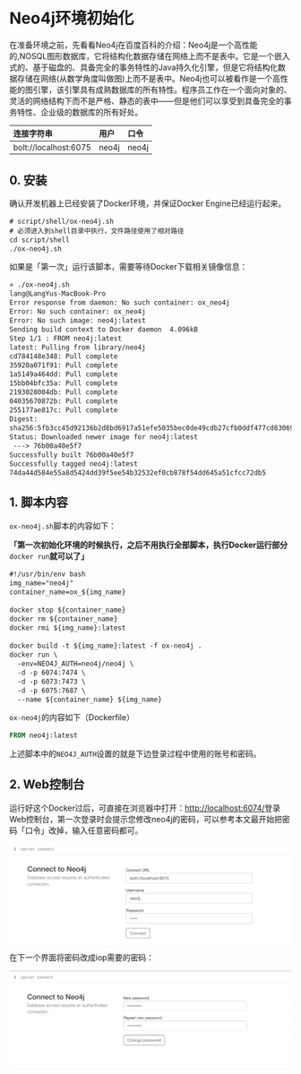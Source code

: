 # Neo4j环境初始化

在准备环境之前，先看看Neo4j在百度百科的介绍：Neo4j是一个高性能的,NOSQL图形数据库，它将结构化数据存储在网络上而不是表中。它是一个嵌入式的、基于磁盘的、具备完全的事务特性的Java持久化引擎，但是它将结构化数据存储在网络\(从数学角度叫做图\)上而不是表中。Neo4j也可以被看作是一个高性能的图引擎，该引擎具有成熟数据库的所有特性。程序员工作在一个面向对象的、灵活的网络结构下而不是严格、静态的表中——但是他们可以享受到具备完全的事务特性、企业级的数据库的所有好处。

| 连接字符串 | 用户 | 口令 |
| :--- | :--- | :--- |
| bolt://localhost:6075 | neo4j | neo4j |

## 0. 安装

确认开发机器上已经安装了Docker环境，并保证Docker Engine已经运行起来。

```shell
# script/shell/ox-neo4j.sh
# 必须进入到shell目录中执行，文件路径使用了相对路径
cd script/shell
./ox-neo4j.sh
```

如果是「第一次」运行该脚本，需要等待Docker下载相关镜像信息：

```shell
» ./ox-neo4j.sh                                                                                                                                                                                      lang@LangYus-MacBook-Pro
Error response from daemon: No such container: ox_neo4j
Error: No such container: ox_neo4j
Error: No such image: neo4j:latest
Sending build context to Docker daemon  4.096kB
Step 1/1 : FROM neo4j:latest
latest: Pulling from library/neo4j
cd784148e348: Pull complete 
35920a071f91: Pull complete 
1a5149a464dd: Pull complete 
15bb04bfc35a: Pull complete 
2193028004db: Pull complete 
04035670872b: Pull complete 
255177ae817c: Pull complete 
Digest: sha256:5fb3cc45d92136b2d8bd6917a51efe5035bec0de49cdb27cfb0ddf477cd83069
Status: Downloaded newer image for neo4j:latest
 ---> 76b00a40e5f7
Successfully built 76b00a40e5f7
Successfully tagged neo4j:latest
74da44d584e55a8d5424dd39f5ee54b32532ef0cb878f54dd645a51cfcc72db5
```

## 1. 脚本内容

`ox-neo4j.sh`脚本的内容如下：

**「第一次初始化环境的时候执行，之后不用执行全部脚本，执行Docker运行部分**`docker run`**就可以了」**

```shell
#!/usr/bin/env bash
img_name="neo4j"
container_name=ox_${img_name}

docker stop ${container_name}
docker rm ${container_name}
docker rmi ${img_name}:latest

docker build -t ${img_name}:latest -f ox-neo4j .
docker run \
  -env=NEO4J_AUTH=neo4j/neo4j \
  -d -p 6074:7474 \
  -d -p 6073:7473 \
  -d -p 6075:7687 \
  --name ${container_name} ${img_name}
```

`ox-neo4j`的内容如下（Dockerfile）

```dockerfile
FROM neo4j:latest
```

上述脚本中的`NEO4J_AUTH`设置的就是下边登录过程中使用的账号和密码。

## 2. Web控制台

运行好这个Docker过后，可直接在浏览器中打开：[http://localhost:6074/](http://localhost:6074/)登录Web控制台，第一次登录时会提示您修改neo4j的密码，可以参考本文最开始把密码「口令」改掉，输入任意密码都可。

![](/assets/images/env/001/14-neo4j-first.png)在下一个界面将密码改成iop需要的密码：

![](/assets/images/env/001/14-neo4j-password.png)


